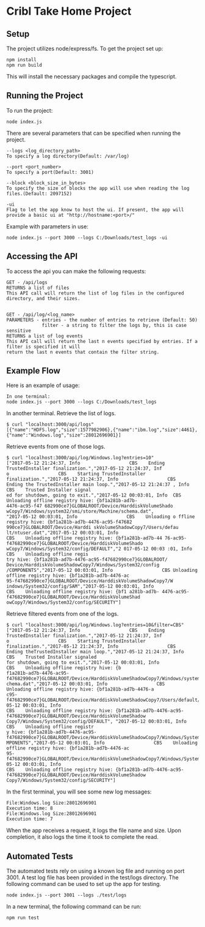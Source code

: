# Cribl Take Home Project

## Setup
The project utilizes node/express/fs. To get the project set up:

    npm install
    npm run build

This will install the necessary packages and compile the typescript.

## Running the Project
To run the project:

    node index.js

There are several parameters that can be specified when running the project.

    --logs <log_directory_path>
    To specify a log directory(Default: /var/log)

    --port <port_number>
    To specify a port(Default: 3001)

    --block <block_size_in_bytes>
    To specify the size of blocks the app will use when reading the log files.(Default: 2097152)

    -ui
    Flag to let the app know to host the ui. If present, the app will provide a basic ui at "http://hostname:<port>/"

Example with parameters in use:

    node index.js --port 3000 --logs C:/Downloads/test_logs -ui

## Accessing the API
To access the api you can make the following requests:

    GET - /api/logs
    RETURNS a list of files
    This API call will return the list of log files in the configured directory, and their sizes.


    GET - /api/log/<log_name>
    PARAMETERS - entries - the number of entries to retrieve (Default: 50)
                 filter - a string to filter the logs by, this is case sensitive
    RETURNS a list of log events
    This API call will return the last n events specified by entries. If a filter is specified it will 
    return the last n events that contain the filter string.

## Example Flow
Here is an example of usage:

    In one terminal:
    node index.js --port 3000 --logs C:/Downloads/test_logs 

In another terminal. Retrieve the list of logs.
    
    $ curl "localhost:3000/api/logs"
    [{"name":"HDFS.log","size":1577982906},{"name":"ibm.log","size":4461},{"name":"Windows.log","size":28012696901}]

Retrieve events from one of those logs.
    
    $ curl "localhost:3000/api/log/Windows.log?entries=10" 
    ["2017-05-12 21:24:37, Info                  CBS    Ending TrustedInstaller finalization.","2017-05-12 21:24:37, Inf
    o                  CBS    Starting TrustedInstaller finalization.","2017-05-12 21:24:37, Info                  CBS  
    Ending the TrustedInstaller main loop.","2017-05-12 21:24:37 , Info                  CBS    Trusted Installer signal
    ed for shutdown, going to exit.","2017-05-12 00:03:01, Info  CBS    Unloading offline registry hive: {bf1a281b-ad7b-
    4476-ac95-f47 682990ce7}GLOBALROOT/Device/HarddiskVolumeShado wCopy7/Windows/system32/smi/store/Machine/schema.dat",
    "2017-05-12 00:03:01, Info                  CBS    Unloading o ffline registry hive: {bf1a281b-ad7b-4476-ac95-f47682
    990ce7}GLOBALROOT/Device/Harddi skVolumeShadowCopy7/Users/defau lt/ntuser.dat","2017-05-12 00:03:01, Info           
    CBS    Unloading offline registry hive: {bf1a281b-ad7b-44 76-ac95-f47682990ce7}GLOBALROOT/Device/HarddiskVolumeShado
    wCopy7/Windows/System32/config/DEFAULT","2 017-05-12 00:03 :01, Info                  CBS    Unloading offline regis
    try hive: {bf1a281b-ad7b-4476-ac95-f47682990ce7}GLOBALROOT/ Device/HarddiskVolumeShadowCopy7/Windows/System32/config
    /COMPONENTS","2017-05-12 00:03:01, Info                  CBS Unloading offline registry hive: {bf1a281b-ad7b-4476-ac
    95-f47682990ce7}GLOBALROOT/Device/HarddiskVolumeShadowCopy7/W indows/System32/config/SAM","2017-05-12 00:03:01, Info
    CBS    Unloading offline registry hive: {bf1 a281b-ad7b- 4476-ac95-f47682990ce7}GLOBALROOT/Device/HarddiskVolumeShad
    owCopy7/Windows/System32/config/SECURITY"]

Retrieve filtered events from one of the logs.
    
    $ curl "localhost:3000/api/log/Windows.log?entries=10&filter=CBS"
    ["2017-05-12 21:24:37, Info                  CBS    Ending TrustedInstaller finalization.","2017-05-12 21:24:37, Inf
    o                  CBS    Starting TrustedInstaller finalization.","2017-05-12 21:24:37, Info                  CBS  
    Ending theTrustedInstaller main loop.","2017-05-12 21:24:37, Info                  CBS    Trusted Installer signaled
    for shutdown, going to exit.","2017-05-12 00:03:01, Info                  CBS    Unloading offline registry hive: {b
    f1a281b-ad7b-4476-ac95-f47682990ce7}GLOBALROOT/Device/HarddiskVolumeShadowCopy7/Windows/system32/smi/store/Machine/s
    chema.dat","2017-05-12 00:03:01, Info                  CBS    Unloading offline registry hive: {bf1a281b-ad7b-4476-a
    c95-f47682990ce7}GLOBALROOT/Device/HarddiskVolumeShadowCopy7/Users/default/ntuser.dat","2017-05-12 00:03:01, Info   
    CBS    Unloading offline registry hive: {bf1a281b-ad7b-4476-ac95-f47682990ce7}GLOBALROOT/Device/HarddiskVolumeShadow
    Copy7/Windows/System32/config/DEFAULT", "2017-05-12 00:03:01, Info                  CBS    Unloading offline registr
    y hive: {bf1a281b-ad7b-4476-ac95-f47682990ce7}GLOBALROOT/Device/HarddiskVolumeShadowCopy7/Windows/System32/config/CO
    MPONENTS","2017-05-12 00:03:01, Info                  CBS    Unloading offline registry hive: {bf1a281b-ad7b-4476-ac
    95-f47682990ce7}GLOBALROOT/Device/HarddiskVolumeShadowCopy7/Windows/System32/config/SAM","2017-05-12 00:03:01, Info 
    CBS    Unloading offline registry hive: {bf1a281b-ad7b-4476-ac95-f47682990ce7}GLOBALROOT/Device/HarddiskVolumeShadow
    Copy7/Windows/System32/config/SECURITY"]

In the first terminal, you will see some new log messages:

    File:Windows.log Size:28012696901
    Execution time: 8
    File:Windows.log Size:28012696901
    Execution time: 7

When the app receives a request, it logs the file name and size.
Upon completion, it also logs the time it took to complete the read.

    
    
## Automated Tests
The automated tests rely on using a known log file and running on port 3001. A test log file has been provided in the test/logs directory.
The following command can be used to set up the app for testing.

    node index.js --port 3001 --logs ./test/logs

In a new terminal, the following command can be run:

    npm run test